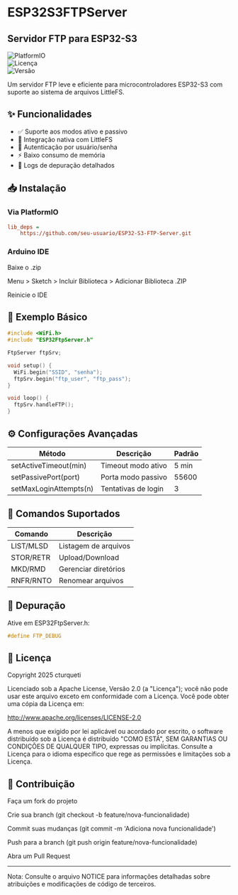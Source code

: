 # ESP32S3FTPServer
## Servidor FTP para ESP32-S3  

![PlatformIO](https://img.shields.io/badge/PlatformIO-Compatible-brightgreen)  
![Licença](https://img.shields.io/badge/licen%C3%A7a-Apache%202.0-blue.svg)  
![Versão](https://img.shields.io/badge/vers%C3%A3o-1.0.0-green.svg)  

Um servidor FTP leve e eficiente para microcontroladores ESP32-S3 com suporte ao sistema de arquivos LittleFS.

## ✨ Funcionalidades

- ✅ Suporte aos modos ativo e passivo
- 📁 Integração nativa com LittleFS
- 🔐 Autenticação por usuário/senha
- ⚡ Baixo consumo de memória
- 🐛 Logs de depuração detalhados

## 📥 Instalação

### Via PlatformIO
```ini
lib_deps = 
    https://github.com/seu-usuario/ESP32-S3-FTP-Server.git
```

### Arduino IDE
Baixe o .zip

Menu > Sketch > Incluir Biblioteca > Adicionar Biblioteca .ZIP

Reinicie o IDE

## 🚀 Exemplo Básico
```cpp
#include <WiFi.h>
#include "ESP32FtpServer.h"

FtpServer ftpSrv;

void setup() {
  WiFi.begin("SSID", "senha");
  ftpSrv.begin("ftp_user", "ftp_pass");
}

void loop() {
  ftpSrv.handleFTP();
}
```

## ⚙️ Configurações Avançadas
|Método	|Descrição	|Padrão |
|---|---|---|
|setActiveTimeout(min)	|Timeout modo ativo	|5 min |
|setPassivePort(port)	|Porta modo passivo	|55600 |
|setMaxLoginAttempts(n)	|Tentativas de login	|3 |

## 📌 Comandos Suportados
|Comando	|Descrição |
|---|---|
|LIST/MLSD	|Listagem de arquivos |
|STOR/RETR	|Upload/Download |
|MKD/RMD	|Gerenciar diretórios |
|RNFR/RNTO	|Renomear arquivos |

## 🐛 Depuração
Ative em ESP32FtpServer.h:

```cpp
#define FTP_DEBUG
```

## 📜 Licença
Copyright 2025 cturqueti

Licenciado sob a Apache License, Versão 2.0 (a "Licença");
você não pode usar este arquivo exceto em conformidade com a Licença.
Você pode obter uma cópia da Licença em:

http://www.apache.org/licenses/LICENSE-2.0

A menos que exigido por lei aplicável ou acordado por escrito, o software
distribuído sob a Licença é distribuído "COMO ESTÁ",
SEM GARANTIAS OU CONDIÇÕES DE QUALQUER TIPO, expressas ou implícitas.
Consulte a Licença para o idioma específico que rege as permissões e
limitações sob a Licença.

## 🤝 Contribuição
Faça um fork do projeto

Crie sua branch (git checkout -b feature/nova-funcionalidade)

Commit suas mudanças (git commit -m 'Adiciona nova funcionalidade')

Push para a branch (git push origin feature/nova-funcionalidade)

Abra um Pull Request  


---
Nota: Consulte o arquivo NOTICE para informações detalhadas sobre atribuições e modificações de código de terceiros.